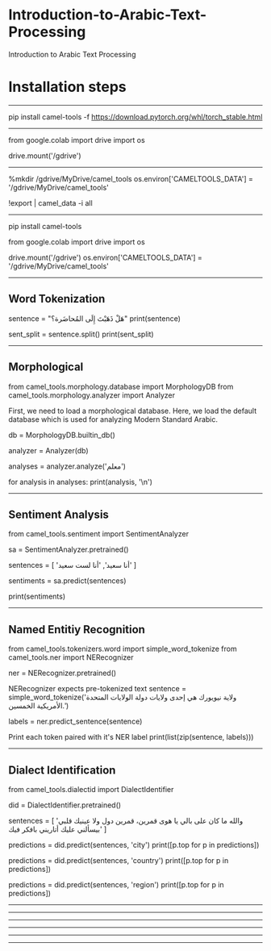# Introduction-to-Arabic-Text-Processing
Introduction to Arabic Text Processing
# Installation steps
*************************************************************************************
pip install camel-tools -f https://download.pytorch.org/whl/torch_stable.html
*************************************************************************************
from google.colab import drive
import os

drive.mount('/gdrive')
*************************************************************************************
%mkdir /gdrive/MyDrive/camel_tools
os.environ['CAMELTOOLS_DATA'] = '/gdrive/MyDrive/camel_tools'

!export | camel_data -i all
*************************************************************************************
pip install camel-tools

from google.colab import drive
import os

drive.mount('/gdrive')
os.environ['CAMELTOOLS_DATA'] = '/gdrive/MyDrive/camel_tools'
*************************************************************************************
## Word Tokenization
sentence = "هَلْ ذَهَبْتَ إِلَى المُحاضَرة؟"
print(sentence)

sent_split = sentence.split()
print(sent_split)
*************************************************************************************
## Morphological
from camel_tools.morphology.database import MorphologyDB
from camel_tools.morphology.analyzer import Analyzer

First, we need to load a morphological database.
Here, we load the default database which is used for analyzing
Modern Standard Arabic. 

db = MorphologyDB.builtin_db()

analyzer = Analyzer(db)

analyses = analyzer.analyze('معلم')

for analysis in analyses:
    print(analysis, '\n')
*************************************************************************************
## Sentiment Analysis
from camel_tools.sentiment import SentimentAnalyzer

sa = SentimentAnalyzer.pretrained()

sentences = [
    'أنا سعيد',
    'أنا لست سعيد'
]

sentiments = sa.predict(sentences)

print(sentiments)
*************************************************************************************
## Named Entitiy Recognition
from camel_tools.tokenizers.word import simple_word_tokenize
from camel_tools.ner import NERecognizer

ner = NERecognizer.pretrained()

NERecognizer expects pre-tokenized text
sentence = simple_word_tokenize('ولاية نيويورك هي إحدى ولايات دولة الولايات المتحدة الأمريكية الخمسين.')

labels = ner.predict_sentence(sentence)

Print each token paired with it's NER label
print(list(zip(sentence, labels)))
*************************************************************************************
## Dialect Identification
from camel_tools.dialectid import DialectIdentifier

did = DialectIdentifier.pretrained()

sentences = [
'والله ما كان على بالي يا هوى
قمرين، قمرين دول ولا عينيك
قلبي بيسألني عليك
أتاريني بافكر فيك'
]

predictions = did.predict(sentences, 'city')
print([p.top for p in predictions])

predictions = did.predict(sentences, 'country')
print([p.top for p in predictions])

predictions = did.predict(sentences, 'region')
print([p.top for p in predictions])
*************************************************************************************
*************************************************************************************
*************************************************************************************
*************************************************************************************
*************************************************************************************
*************************************************************************************
